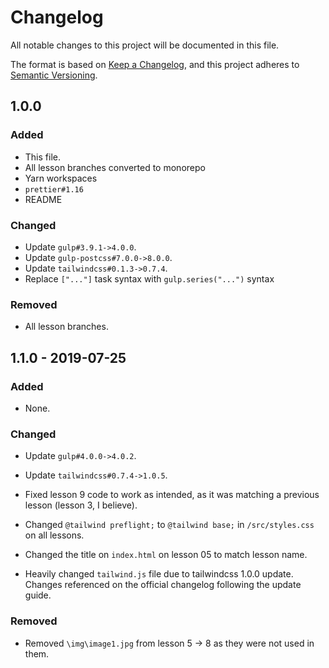 
# Changelog

All notable changes to this project will be documented in this file.

The format is based on [Keep a Changelog](https://keepachangelog.com/en/1.0.0/),
and this project adheres to [Semantic Versioning](https://semver.org/spec/v2.0.0.html).

## 1.0.0

### Added

- This file.
- All lesson branches converted to monorepo
- Yarn workspaces
- `prettier#1.16`
- README

### Changed

- Update `gulp#3.9.1->4.0.0`.
- Update `gulp-postcss#7.0.0->8.0.0`.
- Update `tailwindcss#0.1.3->0.7.4`.
- Replace `["..."]` task syntax with `gulp.series("...")` syntax

### Removed

- All lesson branches.

## 1.1.0 - 2019-07-25

### Added

- None.

### Changed

- Update `gulp#4.0.0->4.0.2`.
- Update `tailwindcss#0.7.4->1.0.5`.
- Fixed lesson 9 code to work as intended, as it was matching a previous lesson (lesson 3, I believe).
- Changed `@tailwind preflight;` to `@tailwind base;` in `/src/styles.css` on all lessons.
- Changed the title on `index.html` on lesson 05 to match lesson name.

- Heavily changed `tailwind.js` file due to tailwindcss 1.0.0 update. Changes referenced on the official changelog following the update guide.

### Removed

- Removed `\img\image1.jpg` from lesson 5 -> 8 as they were not used in them.
